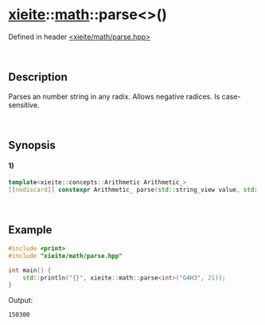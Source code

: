 # [xieite](../../xieite.md)\:\:[math](../../math.md)\:\:parse\<\>\(\)
Defined in header [<xieite/math/parse.hpp>](../../../include/xieite/math/parse.hpp)

&nbsp;

## Description
Parses an number string in any radix. Allows negative radices. Is case-sensitive.

&nbsp;

## Synopsis
#### 1)
```cpp
template<xieite::concepts::Arithmetic Arithmetic_>
[[nodiscard]] constexpr Arithmetic_ parse(std::string_view value, std::conditional_t<std::floating_point<Arithmetic_>, xieite::math::SignedSize, Arithmetic_> radix = 10, xieite::strings::NumberComponents components = xieite::strings::NumberComponents()) noexcept;
```

&nbsp;

## Example
```cpp
#include <print>
#include "xieite/math/parse.hpp"

int main() {
    std::println("{}", xieite::math::parse<int>("G4H3", 21));
}
```
Output:
```
150300
```
